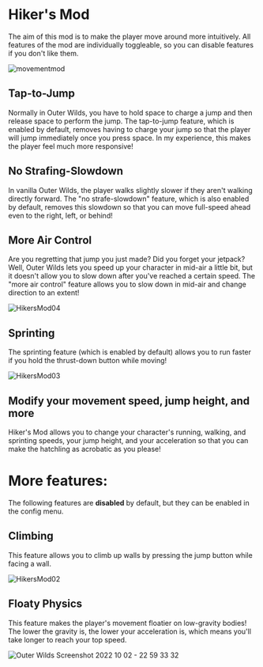 # Hiker's Mod
The aim of this mod is to make the player move around more intuitively. All features of the mod are individually toggleable, so you can disable features if you don't like them.

![movementmod](https://user-images.githubusercontent.com/96493201/147374247-7a5c972e-b115-493d-8ca1-55e84ca97a97.png)

## Tap-to-Jump
Normally in Outer Wilds, you have to hold space to charge a jump and then release space to perform the jump. The tap-to-jump feature, which is enabled by default, removes having to charge your jump so that the player will jump immediately once you press space. In my experience, this makes the player feel much more responsive!

## No Strafing-Slowdown
In vanilla Outer Wilds, the player walks slightly slower if they aren't walking directly forward. The "no strafe-slowdown" feature, which is also enabled by default, removes this slowdown so that you can move full-speed ahead even to the right, left, or behind!

## More Air Control

Are you regretting that jump you just made? Did you forget your jetpack? Well, Outer Wilds lets you speed up your character in mid-air a little bit, but it doesn't allow you to slow down after you've reached a certain speed. The "more air control" feature allows you to slow down in mid-air and change direction to an extent!

![HikersMod04](https://user-images.githubusercontent.com/96493201/193693118-bb18cf4a-33eb-4bb3-98ad-d148117f4967.png)

## Sprinting
The sprinting feature (which is enabled by default) allows you to run faster if you hold the thrust-down button while moving!

![HikersMod03](https://user-images.githubusercontent.com/96493201/193676392-6a03cf77-e81e-4925-bd69-b085b2c804e2.png)

## Modify your movement speed, jump height, and more
Hiker's Mod allows you to change your character's running, walking, and sprinting speeds, your jump height, and your acceleration so that you can make the hatchling as acrobatic as you please!

# More features:
The following features are **disabled** by default, but they can be enabled in the config menu.
## Climbing
This feature allows you to climb up walls by pressing the jump button while facing a wall.

![HikersMod02](https://user-images.githubusercontent.com/96493201/193676452-5ba0c660-e569-4705-a012-886bed7fb375.png)

## Floaty Physics
This feature makes the player's movement floatier on low-gravity bodies! The lower the gravity is, the lower your acceleration is, which means you'll take longer to reach your top speed.

![Outer Wilds Screenshot 2022 10 02 - 22 59 33 32](https://user-images.githubusercontent.com/96493201/193494262-f4876e32-4eaf-408e-92c4-683be745f23b.png)

